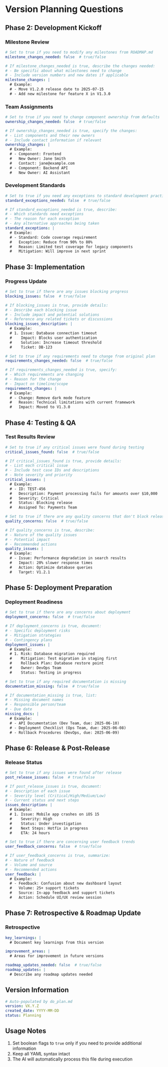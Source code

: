 # Version Planning Questions

<!-- 
===========================================
QUESTIONS TEMPLATE
===========================================
PURPOSE:
This file contains all the questions needed for automated version planning.
The AI will use these answers to execute `create_version.md` without interruption.

INSTRUCTIONS:
1. Fill in your answers below each section
2. Set boolean flags (true/false) to indicate if changes are needed
3. Provide details only when the corresponding flag is set to true
4. Keep the YAML syntax intact
5. Save the file when done

NOTE: All fields are optional - the AI will use default values for any missing fields
-->

## Phase 2: Development Kickoff

### Milestone Review
```yaml
# Set to true if you need to modify any milestones from ROADMAP.md
milestone_changes_needed: false  # true/false

# If milestone_changes_needed is true, describe the changes needed:
# - Be specific about what milestones need to change
# - Include version numbers and new dates if applicable
milestone_changes: |
  # Example:
  # - Move V1.2.0 release date to 2025-07-15
  # - Add new milestone for feature X in V1.3.0
```

### Team Assignments
```yaml
# Set to true if you need to change component ownership from defaults
ownership_changes_needed: false  # true/false

# If ownership_changes_needed is true, specify the changes:
# - List components and their new owners
# - Include contact information if relevant
ownership_changes: |
  # Example:
  # - Component: Frontend
  #   New Owner: Jane Smith
  #   Contact: jane@example.com
  # - Component: Backend API
  #   New Owner: AI Assistant
```

### Development Standards
```yaml
# Set to true if you need any exceptions to standard development practices
standard_exceptions_needed: false  # true/false

# If standard_exceptions_needed is true, describe:
# - Which standards need exceptions
# - The reason for each exception
# - Any alternative approaches being taken
standard_exceptions: |
  # Example:
  # - Standard: Code coverage requirement
  #   Exception: Reduce from 90% to 80%
  #   Reason: Limited test coverage for legacy components
  #   Mitigation: Will improve in next sprint
```

## Phase 3: Implementation

### Progress Update
```yaml
# Set to true if there are any issues blocking progress
blocking_issues: false  # true/false

# If blocking_issues is true, provide details:
# - Describe each blocking issue
# - Include impact and potential solutions
# - Reference any related tickets or discussions
blocking_issues_description: |
  # Example:
  # 1. Issue: Database connection timeout
  #    Impact: Blocks user authentication
  #    Solution: Increase timeout threshold
  #    Ticket: DB-123

# Set to true if any requirements need to change from original plan
requirements_changes_needed: false  # true/false

# If requirements_changes_needed is true, specify:
# - Which requirements are changing
# - Reason for the change
# - Impact on timeline/scope
requirements_changes: |
  # Example:
  # - Change: Remove dark mode feature
  #   Reason: Technical limitations with current framework
  #   Impact: Moved to V1.3.0
```

## Phase 4: Testing & QA

### Test Results Review
```yaml
# Set to true if any critical issues were found during testing
critical_issues_found: false  # true/false

# If critical_issues_found is true, provide details:
# - List each critical issue
# - Include test case IDs and descriptions
# - Note severity and priority
critical_issues: |
  # Example:
  # - ID: TEST-456
  #   Description: Payment processing fails for amounts over $10,000
  #   Severity: Critical
  #   Status: Blocking release
  #   Assigned To: Payments Team

# Set to true if there are any quality concerns that don't block release
quality_concerns: false  # true/false

# If quality_concerns is true, describe:
# - Nature of the quality issues
# - Potential impact
# - Recommended actions
quality_issues: |
  # Example:
  # - Issue: Performance degradation in search results
  #   Impact: 20% slower response times
  #   Action: Optimize database queries
  #   Target: V1.2.1
```

## Phase 5: Deployment Preparation

### Deployment Readiness
```yaml
# Set to true if there are any concerns about deployment
deployment_concerns: false  # true/false

# If deployment_concerns is true, document:
# - Specific deployment risks
# - Mitigation strategies
# - Contingency plans
deployment_issues: |
  # Example:
  # 1. Risk: Database migration required
  #    Mitigation: Test migration in staging first
  #    Rollback Plan: Database restore point
  #    Owner: DevOps Team
  #    Status: Testing in progress

# Set to true if any required documentation is missing
documentation_missing: false  # true/false

# If documentation_missing is true, list:
# - Missing document names
# - Responsible person/team
# - Due date
missing_docs: |
  # Example:
  # - API Documentation (Dev Team, due: 2025-06-10)
  # - Deployment Checklist (Ops Team, due: 2025-06-08)
  # - Rollback Procedures (DevOps, due: 2025-06-09)
```

## Phase 6: Release & Post-Release

### Release Status
```yaml
# Set to true if any issues were found after release
post_release_issues: false  # true/false

# If post_release_issues is true, document:
# - Description of each issue
# - Severity level (Critical/High/Medium/Low)
# - Current status and next steps
issues_description: |
  # Example:
  # 1. Issue: Mobile app crashes on iOS 15
  #    Severity: High
  #    Status: Under investigation
  #    Next Steps: Hotfix in progress
  #    ETA: 24 hours

# Set to true if there are concerning user feedback trends
user_feedback_concerns: false  # true/false

# If user_feedback_concerns is true, summarize:
# - Nature of feedback
# - Volume and source
# - Recommended actions
user_feedback: |
  # Example:
  # - Feedback: Confusion about new dashboard layout
  #   Volume: 25+ support tickets
  #   Source: In-app feedback and support tickets
  #   Action: Schedule UI/UX review session
```

## Phase 7: Retrospective & Roadmap Update

### Retrospective
```yaml
key_learnings: |
  # Document key learnings from this version

improvement_areas: |
  # Areas for improvement in future versions

roadmap_updates_needed: false  # true/false
roadmap_updates: |
  # Describe any roadmap updates needed
```

## Version Information
```yaml
# Auto-populated by do_plan.md
version: VX.Y.Z
created_date: YYYY-MM-DD
status: Planning
```

## Usage Notes
1. Set boolean flags to `true` only if you need to provide additional information
2. Keep all YAML syntax intact
3. The AI will automatically process this file during execution

